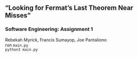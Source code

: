 ## “Looking for Fermat’s Last Theorem Near Misses”

### Software Engineering: Assignment 1

Rebekah Myrick, Francis Sumayop, Joe Pantaliono  
run `main.py`  
`python3 main.py`
